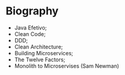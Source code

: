 # Biography





-   Java Efetivo;   
-   Clean Code;
-   DDD;
-   Clean Architecture;
-   Building Microservices;
-   The Twelve Factors;
-   Monolith to Microservises (Sam Newman)
